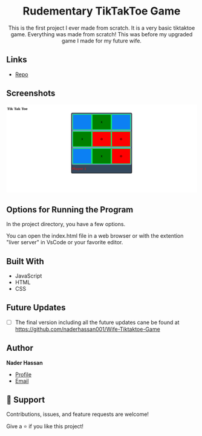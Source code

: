 <h1 align="center">Rudementary TikTakToe Game</h1>

<p align="center">
This is the first project I ever made from scratch. It is a very basic tiktaktoe game. Everything was made from scratch! This was before my upgraded game I made for my future wife. 
</p>

## Links

- [Repo](<https://github.com/naderhassan001/Tik-tac-toe> "<project-name> Repo")

## Screenshots

![Home Page](/tiktak.png "Home Page")

## Options for Running the Program 

In the project directory, you have a few options.

You can open the index.html file in a web browser or with the extention "liver server" in VsCode or your favorite editor. 


## Built With

- JavaScript
- HTML
- CSS

## Future Updates

- [ ] The final version including all the future updates cane be found at https://github.com/naderhassan001/Wife-Tiktaktoe-Game
## Author

**Nader Hassan**

- [Profile](https://github.com/naderhassan001 "Nader Hassan")
- [Email](mailto:nader.hassan001@gmail.com "Hi!")

## 🤝 Support

Contributions, issues, and feature requests are welcome!

Give a ⭐️ if you like this project!

